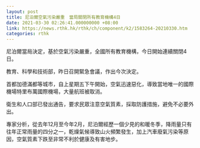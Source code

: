 ```yaml
---
layout: post
title: 尼泊爾空氣污染嚴重　當局關閉所有教育機構4日
date: 2021-03-30 02:26:41.000000000 +08:00
link: https://news.rthk.hk/rthk/ch/component/k2/1583264-20210330.htm
categories: rthk
---
```


尼泊爾當局決定，基於空氣污染嚴重，全國所有教育機構，今日開始連續關閉4日。

教育、科學和技術部，昨日召開緊急會議，作出今次決定。

首都加德滿都等城市，自上星期五下午開始，空氣迅速惡化，導致當地唯一的國際機場特里布萬國際機場，大量航班被取消。

衛生和人口部已發出通告，要求民眾注意空氣質素，採取防護措施，避免不必要外出。

專家分析，從去年12月至今年2月，尼泊爾經歷一個少見的和暖冬季，降雨量只有往年正常雨量的四分之一，乾燥氣候導致山火頻繁發生，加上汽車廢氣污染等原因，空氣質素下跌至非常不利於健康及有害地步。
